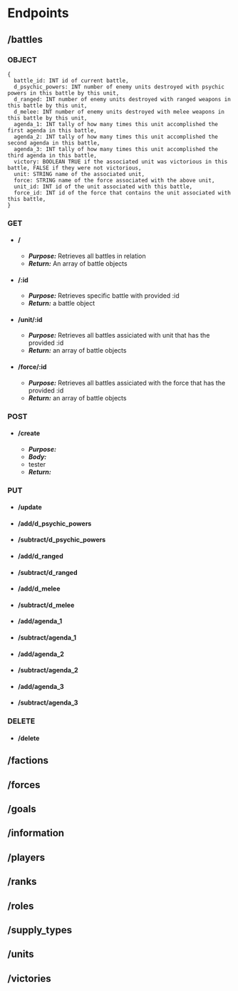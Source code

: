 # Endpoints
## /battles
### OBJECT
```
{
  battle_id: INT id of current battle,
  d_psychic_powers: INT number of enemy units destroyed with psychic powers in this battle by this unit,
  d_ranged: INT number of enemy units destroyed with ranged weapons in this battle by this unit,
  d_melee: INT number of enemy units destroyed with melee weapons in this battle by this unit,
  agenda_1: INT tally of how many times this unit accomplished the first agenda in this battle,
  agenda_2: INT tally of how many times this unit accomplished the second agenda in this battle,
  agenda_3: INT tally of how many times this unit accomplished the third agenda in this battle,
  victory: BOOLEAN TRUE if the associated unit was victorious in this battle, FALSE if they were not victorious,
  unit: STRING name of the associated unit,
  force: STRING name of the force associated with the above unit,
  unit_id: INT id of the unit associated with this battle,
  force_id: INT id of the force that contains the unit associated with this battle,
}
```
### GET
- #### /

  + ***Purpose:*** Retrieves all battles in relation
  + ***Return:*** An array of battle objects
  
- #### /:id

  + ***Purpose:*** Retrieves specific battle with provided :id
  + ***Return:*** a battle object
 
- #### /unit/:id

  + ***Purpose:*** Retrieves all battles assiciated with unit that has the provided :id
  + ***Return:*** an array of battle objects

- #### /force/:id

  + ***Purpose:*** Retrieves all battles assiciated with the force that has the provided :id
  + ***Return:*** an array of battle objects

### POST
- #### /create

  + ***Purpose:***
  + ***Body:***
  
  * tester

  + ***Return:***

### PUT
- #### /update
- #### /add/d_psychic_powers
- #### /subtract/d_psychic_powers
- #### /add/d_ranged
- #### /subtract/d_ranged
- #### /add/d_melee
- #### /subtract/d_melee
- #### /add/agenda_1
- #### /subtract/agenda_1
- #### /add/agenda_2
- #### /subtract/agenda_2
- #### /add/agenda_3
- #### /subtract/agenda_3
### DELETE
- #### /delete
## /factions
## /forces
## /goals
## /information
## /players
## /ranks
## /roles
## /supply_types
## /units
## /victories
